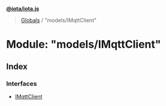 **[@iota/iota.js](../README.md)**

> [Globals](../README.md) / "models/IMqttClient"

# Module: "models/IMqttClient"

## Index

### Interfaces

* [IMqttClient](../interfaces/_models_imqttclient_.imqttclient.md)
